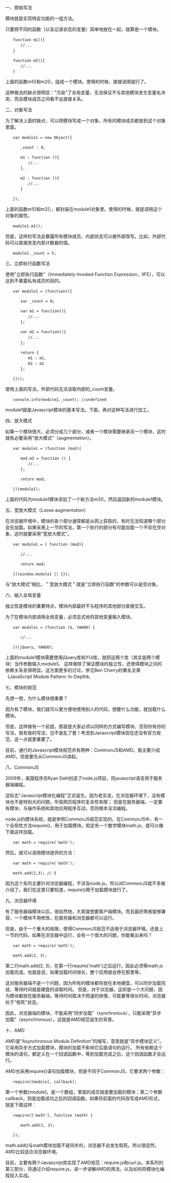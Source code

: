 一、原始写法

模块就是实现特定功能的一组方法。

只要把不同的函数（以及记录状态的变量）简单地放在一起，就算是一个模块。

    　　function m1(){
    　　　　//...
    　　}

    　　function m2(){
    　　　　//...
    　　}

上面的函数m1()和m2()，组成一个模块。使用的时候，直接调用就行了。

这种做法的缺点很明显："污染"了全局变量，无法保证不与其他模块发生变量名冲突，而且模块成员之间看不出直接关系。

二、对象写法

为了解决上面的缺点，可以把模块写成一个对象，所有的模块成员都放到这个对象里面。

    　　var module1 = new Object({

    　　　　_count : 0,

    　　　　m1 : function (){
    　　　　　　//...
    　　　　},

    　　　　m2 : function (){
    　　　　　　//...
    　　　　}

    　　});

上面的函数m1()和m2(），都封装在module1对象里。使用的时候，就是调用这个对象的属性。

    　　module1.m1();

但是，这样的写法会暴露所有模块成员，内部状态可以被外部改写。比如，外部代码可以直接改变内部计数器的值。

    　　module1._count = 5;

三、立即执行函数写法

使用"立即执行函数"（Immediately-Invoked Function Expression，IIFE），可以达到不暴露私有成员的目的。

    　　var module1 = (function(){

    　　　　var _count = 0;

    　　　　var m1 = function(){
    　　　　　　//...
    　　　　};

    　　　　var m2 = function(){
    　　　　　　//...
    　　　　};

    　　　　return {
    　　　　　　m1 : m1,
    　　　　　　m2 : m2
    　　　　};

    　　})();

使用上面的写法，外部代码无法读取内部的_count变量。

    　　console.info(module1._count); //undefined

module1就是Javascript模块的基本写法。下面，再对这种写法进行加工。

四、放大模式

如果一个模块很大，必须分成几个部分，或者一个模块需要继承另一个模块，这时就有必要采用"放大模式"（augmentation）。

    　　var module1 = (function (mod){

    　　　　mod.m3 = function () {
    　　　　　　//...
    　　　　};

    　　　　return mod;

    　　})(module1);

上面的代码为module1模块添加了一个新方法m3()，然后返回新的module1模块。

五、宽放大模式（Loose augmentation）

在浏览器环境中，模块的各个部分通常都是从网上获取的，有时无法知道哪个部分会先加载。如果采用上一节的写法，第一个执行的部分有可能加载一个不存在空对象，这时就要采用"宽放大模式"。

    　　var module1 = ( function (mod){

    　　　　//...

    　　　　return mod;

    　　})(window.module1 || {});

与"放大模式"相比，＂宽放大模式＂就是"立即执行函数"的参数可以是空对象。

六、输入全局变量

独立性是模块的重要特点，模块内部最好不与程序的其他部分直接交互。

为了在模块内部调用全局变量，必须显式地将其他变量输入模块。

    　　var module1 = (function ($, YAHOO) {

    　　　　//...

    　　})(jQuery, YAHOO);

上面的module1模块需要使用jQuery库和YUI库，就把这两个库（其实是两个模块）当作参数输入module1。
这样做除了保证模块的独立性，还使得模块之间的依赖关系变得明显。这方面更多的讨论，参见Ben Cherry的著名文章《JavaScript Module Pattern: In-Depth》。

七、模块的规范

先想一想，为什么模块很重要？

因为有了模块，我们就可以更方便地使用别人的代码，想要什么功能，就加载什么模块。

但是，这样做有一个前提，那就是大家必须以同样的方式编写模块，否则你有你的写法，我有我的写法，岂不是乱了套！考虑到Javascript模块现在还没有官方规范，这一点就更重要了。

目前，通行的Javascript模块规范共有两种：CommonJS和AMD。我主要介绍AMD，但是要先从CommonJS讲起。

八、CommonJS

2009年，美国程序员Ryan Dahl创造了node.js项目，将javascript语言用于服务器端编程。

这标志"Javascript模块化编程"正式诞生。因为老实说，在浏览器环境下，没有模块也不是特别大的问题，毕竟网页程序的复杂性有限；
但是在服务器端，一定要有模块，与操作系统和其他应用程序互动，否则根本没法编程。

node.js的模块系统，就是参照CommonJS规范实现的。在CommonJS中，有一个全局性方法require()，用于加载模块。假定有一个数学模块math.js，就可以像下面这样加载。

    　　var math = require('math');

然后，就可以调用模块提供的方法：

    　　var math = require('math');

    　　math.add(2,3); // 5

因为这个系列主要针对浏览器编程，不涉及node.js，所以对CommonJS就不多做介绍了。我们在这里只要知道，require()用于加载模块就行了。

九、浏览器环境

有了服务器端模块以后，很自然地，大家就想要客户端模块。而且最好两者能够兼容，一个模块不用修改，在服务器和浏览器都可以运行。

但是，由于一个重大的局限，使得CommonJS规范不适用于浏览器环境。还是上一节的代码，如果在浏览器中运行，会有一个很大的问题，你能看出来吗？

    　　var math = require('math');

    　　math.add(2, 3);

第二行math.add(2, 3)，在第一行require('math')之后运行，因此必须等math.js加载完成。也就是说，如果加载时间很长，整个应用就会停在那里等。

这对服务器端不是一个问题，因为所有的模块都存放在本地硬盘，可以同步加载完成，等待时间就是硬盘的读取时间。
但是，对于浏览器，这却是一个大问题，因为模块都放在服务器端，等待时间取决于网速的快慢，可能要等很长时间，浏览器处于"假死"状态。

因此，浏览器端的模块，不能采用"同步加载"（synchronous），只能采用"异步加载"（asynchronous）。这就是AMD规范诞生的背景。

十、AMD

AMD是"Asynchronous Module Definition"的缩写，意思就是"异步模块定义"。它采用异步方式加载模块，模块的加载不影响它后面语句的运行。
所有依赖这个模块的语句，都定义在一个回调函数中，等到加载完成之后，这个回调函数才会运行。

AMD也采用require()语句加载模块，但是不同于CommonJS，它要求两个参数：

    　　require([module], callback);

第一个参数[module]，是一个数组，里面的成员就是要加载的模块；第二个参数callback，则是加载成功之后的回调函数。如果将前面的代码改写成AMD形式，就是下面这样：

    　　require(['math'], function (math) {

    　　　　math.add(2, 3);

    　　});

math.add()与math模块加载不是同步的，浏览器不会发生假死。所以很显然，AMD比较适合浏览器环境。

目前，主要有两个Javascript库实现了AMD规范：require.js和curl.js。本系列的第三部分，将通过介绍require.js，进一步讲解AMD的用法，以及如何将模块化编程投入实战。